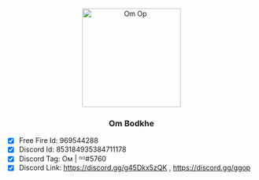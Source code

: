 <br />
<p align="center">
  <a href="https://github.com/OmBodkhe1">
    <img src="https://cdn.discordapp.com/attachments/868530079020490822/874404204968558612/ezgif-6-3f56adb5b582.png" alt="Om Op" width="200" height="200">
  </a>

  <h3 align="center">Om Bodkhe</h3>

  <p align="center">
  </p>
</p>

- [x] Free Fire Id: 969544288
- [x] Discord Id: 853184935384711178
- [x] Discord Tag: Oᴍ | ᴳᴳ#5760
- [x] Discord Link: https://discord.gg/g45Dkx5zQK , https://discord.gg/ggop   
